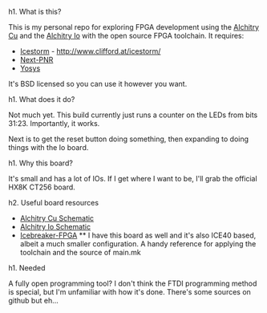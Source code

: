 h1. What is this?

This is my personal repo for exploring FPGA development using the [Alchitry Cu](https://www.sparkfun.com/products/16526) and the [Alchitry Io](https://www.sparkfun.com/products/16525) with the open source FPGA toolchain. It requires:

* [Icestorm](https://github.com/YosysHQ/icestorm) - http://www.clifford.at/icestorm/
* [Next-PNR](https://github.com/YosysHQ/nextpnr)
* [Yosys](https://github.com/YosysHQ/yosys)

It's BSD licensed so you can use it however you want.

h1. What does it do?

Not much yet. This build currently just runs a counter on the LEDs from bits 31:23. Importantly, it works.

Next is to get the reset button doing something, then expanding to doing things with the Io board.

h1. Why this board?

It's small and has a lot of IOs. If I get where I want to be, I'll grab the official HX8K CT256 board.

h2. Useful board resources

* [Alchitry Cu Schematic](https://cdn.sparkfun.com/assets/2/6/e/5/e/alchitry_cu_sch_update.pdf)
* [Alchitry Io Schematic](https://cdn.sparkfun.com/assets/4/0/4/5/7/alchitry_io_sch_update.pdf)
* [Icebreaker-FPGA](https://github.com/icebreaker-fpga/icebreaker)
** I have this board as well and it's also ICE40 based, albeit a much smaller configuration. A handy reference for applying the toolchain and the source of main.mk

h1. Needed

A fully open programming tool? I don't think the FTDI programming method is special, but I'm unfamiliar with how it's done. There's some sources on github but eh...
